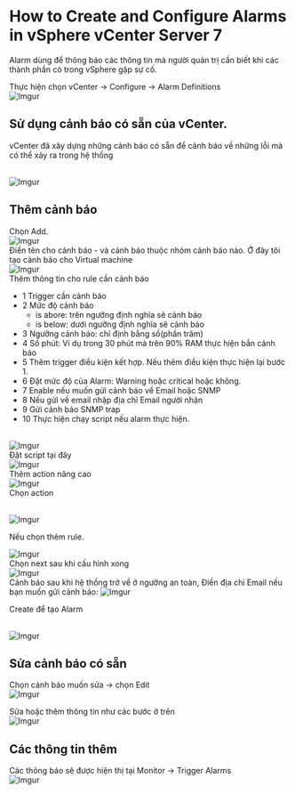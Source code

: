 # How to Create and Configure Alarms in vSphere vCenter Server 7

Alarm dùng để thông báo các thông tin mà người quản trị cần biết khi các thành phần có trong vSphere gặp sự cố.

Thực hiện chọn vCenter -> Configure -> Alarm Definitions</br>![Imgur](https://i.imgur.com/yy3HMnQ.png)
## Sử dụng cảnh báo có sẵn của vCenter.
vCenter đã xây dựng những cảnh báo có sẵn để cảnh báo về những lỗi mà có thể xảy ra trong hệ thống

</br>![Imgur](https://i.imgur.com/yy3HMnQ.png)</br>
## Thêm cảnh báo
Chọn Add. 
</br>![Imgur](https://i.imgur.com/PSfNGSh.png)</br>Điền tên cho cảnh báo - và cảnh báo thuộc nhóm cảnh báo nào. Ở đây tôi tạo cảnh báo cho Virtual machine
</br>![Imgur](https://i.imgur.com/LzNp9TA.png)</br>Thêm thông tin cho rule cần cảnh báo

* 1 Trigger cần cảnh báo
* 2 Mức độ cảnh báo
    * is abore: trên ngưỡng định nghĩa sẽ cảnh báo
    * is below: dưới ngưỡng định nghĩa sẽ cảnh báo
* 3 Ngưỡng cảnh báo: chỉ định bằng số(phần trăm)
* 4 Số phút: Ví dụ trong 30 phút mà trên 90% RAM thực hiện bắn cảnh báo
* 5 Thêm trigger điều kiện kết hợp. Nếu thêm điều kiện thực hiện lại bước 1.
* 6 Đặt mức độ của Alarm: Warning hoặc critical hoặc không.
* 7 Enable nếu muốn gửi cảnh báo về Email hoặc SNMP
* 8 Nếu gửi về email nhập địa chỉ Email người nhận
* 9 Gửi cảnh báo SNMP trap
* 10 Thực hiện chạy script nếu alarm thực hiện.


</br>![Imgur](https://i.imgur.com/j6L6pPJ.png)</br>Đặt script tại đây
</br>![Imgur](https://i.imgur.com/6zbJ9Px.png)</br>Thêm action nâng cao
</br>![Imgur](https://i.imgur.com/qFELct0.png)</br>Chọn action

</br>![Imgur](https://i.imgur.com/fVfSXGF.png)

Nếu chọn thêm rule.

![Imgur](https://i.imgur.com/SGgh6pZ.png)</br>Chọn next sau khi cấu hình xong
</br>![Imgur](https://i.imgur.com/MiYkQLa.png)</br>
Cảnh báo sau khi hệ thống trở về ở ngưỡng an toàn, Điền địa chỉ Email nếu bạn muốn gửi cảnh báo:
![Imgur](https://i.imgur.com/8V8QXhs.png)

Create để tạo Alarm

</br>![Imgur](https://i.imgur.com/JboiJZn.png)

## Sửa cảnh báo có sẵn
Chọn cảnh báo muốn sửa -> chọn Edit
</br>![Imgur](https://i.imgur.com/dawCm0t.png)

Sửa hoặc thêm thông tin như các bước ở trên
</br>![Imgur](https://i.imgur.com/u8K0qC7.png)
## Các thông tin thêm
Các thông báo sẽ được hiện thị tại Monitor -> Trigger Alarms
</br>![Imgur](https://i.imgur.com/ci2ptTM.png)


<!-- Sửa người gửi Email cảnh báo
</br>![Imgur](https://i.imgur.com/VBfMfKI.png)</br>
</br>![Imgur](https://i.imgur.com/rzGID10.png)</br>Điền thông tin người gửi
</br>![Imgur](https://i.imgur.com/M4xrhDl.png)</br> -->

